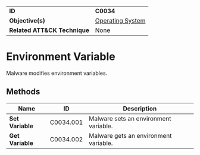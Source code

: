 |||
|---|---|
|**ID**|**C0034**|
|**Objective(s)**|[Operating System](../operating-system)|
|**Related ATT&CK Technique**|None|


Environment Variable
====================
Malware modifies environment variables. 

Methods
-------
|Name|ID|Description|
|---|---|---|
|**Set Variable**|C0034.001|Malware sets an environment variable.|
|**Get Variable**|C0034.002|Malware gets an environment variable.|